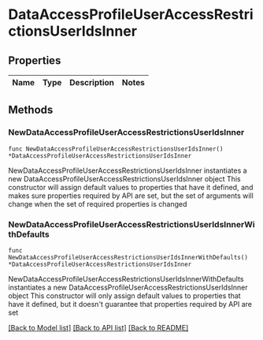 # DataAccessProfileUserAccessRestrictionsUserIdsInner

## Properties

Name | Type | Description | Notes
------------ | ------------- | ------------- | -------------

## Methods

### NewDataAccessProfileUserAccessRestrictionsUserIdsInner

`func NewDataAccessProfileUserAccessRestrictionsUserIdsInner() *DataAccessProfileUserAccessRestrictionsUserIdsInner`

NewDataAccessProfileUserAccessRestrictionsUserIdsInner instantiates a new DataAccessProfileUserAccessRestrictionsUserIdsInner object
This constructor will assign default values to properties that have it defined,
and makes sure properties required by API are set, but the set of arguments
will change when the set of required properties is changed

### NewDataAccessProfileUserAccessRestrictionsUserIdsInnerWithDefaults

`func NewDataAccessProfileUserAccessRestrictionsUserIdsInnerWithDefaults() *DataAccessProfileUserAccessRestrictionsUserIdsInner`

NewDataAccessProfileUserAccessRestrictionsUserIdsInnerWithDefaults instantiates a new DataAccessProfileUserAccessRestrictionsUserIdsInner object
This constructor will only assign default values to properties that have it defined,
but it doesn't guarantee that properties required by API are set


[[Back to Model list]](../README.md#documentation-for-models) [[Back to API list]](../README.md#documentation-for-api-endpoints) [[Back to README]](../README.md)


